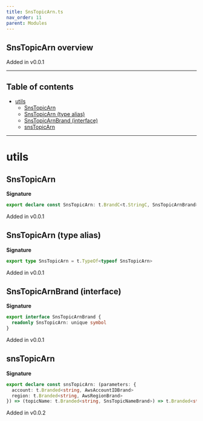```yaml
---
title: SnsTopicArn.ts
nav_order: 11
parent: Modules
---
```


## SnsTopicArn overview

Added in v0.0.1

---

<h2 class="text-delta">Table of contents</h2>

- [utils](#utils)
  - [SnsTopicArn](#snstopicarn)
  - [SnsTopicArn (type alias)](#snstopicarn-type-alias)
  - [SnsTopicArnBrand (interface)](#snstopicarnbrand-interface)
  - [snsTopicArn](#snstopicarn)

---

# utils

## SnsTopicArn

**Signature**

```ts
export declare const SnsTopicArn: t.BrandC<t.StringC, SnsTopicArnBrand>
```

Added in v0.0.1

## SnsTopicArn (type alias)

**Signature**

```ts
export type SnsTopicArn = t.TypeOf<typeof SnsTopicArn>
```

Added in v0.0.1

## SnsTopicArnBrand (interface)

**Signature**

```ts
export interface SnsTopicArnBrand {
  readonly SnsTopicArn: unique symbol
}
```

Added in v0.0.1

## snsTopicArn

**Signature**

```ts
export declare const snsTopicArn: (parameters: {
  account: t.Branded<string, AwsAccountIDBrand>
  region: t.Branded<string, AwsRegionBrand>
}) => (topicName: t.Branded<string, SnsTopicNameBrand>) => t.Branded<string, SnsTopicArnBrand>
```

Added in v0.0.2
